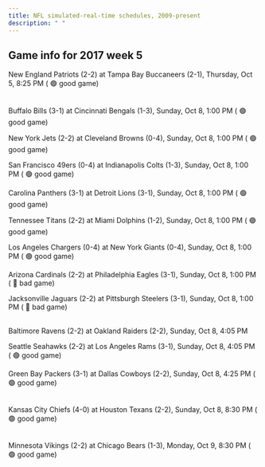 ```yaml
---
title: NFL simulated-real-time schedules, 2009-present
description: " "
---
```


## Game info for 2017 week 5
New England Patriots (2-2) at Tampa Bay Buccaneers (2-1), Thursday, Oct 5, 8:25 PM (	:green_circle: good game)

<br/>Buffalo Bills (3-1) at Cincinnati Bengals (1-3), Sunday, Oct 8, 1:00 PM (	:green_circle: good game)

New York Jets (2-2) at Cleveland Browns (0-4), Sunday, Oct 8, 1:00 PM (	:green_circle: good game)

San Francisco 49ers (0-4) at Indianapolis Colts (1-3), Sunday, Oct 8, 1:00 PM (	:green_circle: good game)

Carolina Panthers (3-1) at Detroit Lions (3-1), Sunday, Oct 8, 1:00 PM (	:green_circle: good game)

Tennessee Titans (2-2) at Miami Dolphins (1-2), Sunday, Oct 8, 1:00 PM (	:green_circle: good game)

Los Angeles Chargers (0-4) at New York Giants (0-4), Sunday, Oct 8, 1:00 PM (	:green_circle: good game)

Arizona Cardinals (2-2) at Philadelphia Eagles (3-1), Sunday, Oct 8, 1:00 PM (	:red_circle: bad game)

Jacksonville Jaguars (2-2) at Pittsburgh Steelers (3-1), Sunday, Oct 8, 1:00 PM (	:red_circle: bad game)

<br/>Baltimore Ravens (2-2) at Oakland Raiders (2-2), Sunday, Oct 8, 4:05 PM

Seattle Seahawks (2-2) at Los Angeles Rams (3-1), Sunday, Oct 8, 4:05 PM (	:green_circle: good game)

Green Bay Packers (3-1) at Dallas Cowboys (2-2), Sunday, Oct 8, 4:25 PM (	:green_circle: good game)

<br/>Kansas City Chiefs (4-0) at Houston Texans (2-2), Sunday, Oct 8, 8:30 PM (	:green_circle: good game)

<br/>Minnesota Vikings (2-2) at Chicago Bears (1-3), Monday, Oct 9, 8:30 PM (	:green_circle: good game)

